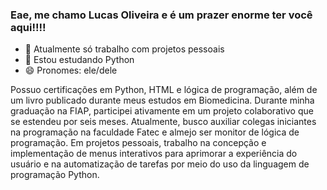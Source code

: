 ### Eae, me chamo Lucas Oliveira e é um prazer enorme ter você aqui!!!!

- 🔭 Atualmente só trabalho com projetos pessoais
- 🌱 Estou estudando Python
- 😄 Pronomes: ele/dele

Possuo certificações em Python, HTML e lógica de programação, além de um livro publicado durante meus estudos em Biomedicina. Durante minha graduação na FIAP, participei ativamente em um projeto colaborativo que se estendeu por seis meses. Atualmente, busco auxiliar colegas iniciantes na programação na faculdade Fatec e almejo ser monitor de lógica de programação.
Em projetos pessoais, trabalho na concepção e implementação de menus interativos para aprimorar a experiência do usuário e na automatização de tarefas por meio do uso da linguagem de programação Python.


